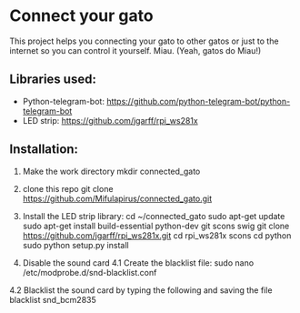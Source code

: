 Connect your gato
=================
This project helps you connecting your gato to other gatos or just to the internet so you can control it yourself.
Miau. (Yeah, gatos do Miau!)

Libraries used:
---------------
- Python-telegram-bot: https://github.com/python-telegram-bot/python-telegram-bot
- LED strip: https://github.com/jgarff/rpi_ws281x

Installation:
-------------
1. Make the work directory
mkdir connected_gato

2. clone this repo
git clone https://github.com/Mifulapirus/connected_gato.git

3. Install the LED strip library:
cd ~/connected_gato
sudo apt-get update
sudo apt-get install build-essential python-dev git scons swig
git clone https://github.com/jgarff/rpi_ws281x.git
cd rpi_ws281x
scons
cd python
sudo python setup.py install

4. Disable the sound card
4.1 Create the blacklist file: 
sudo nano /etc/modprobe.d/snd-blacklist.conf

4.2 Blacklist the sound card by typing the following and saving the file
blacklist snd_bcm2835
